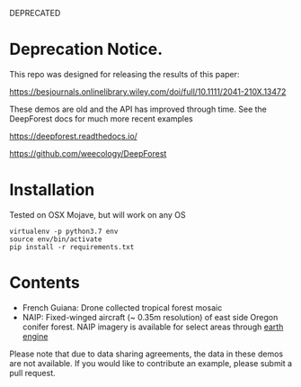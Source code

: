 DEPRECATED

# Deprecation Notice.

This repo was designed for releasing the results of this paper:

https://besjournals.onlinelibrary.wiley.com/doi/full/10.1111/2041-210X.13472

These demos are old and the API has improved through time. See the DeepForest docs for much more recent examples

https://deepforest.readthedocs.io/

https://github.com/weecology/DeepForest

# Installation

Tested on OSX Mojave, but will work on any OS

```
virtualenv -p python3.7 env
source env/bin/activate
pip install -r requirements.txt
```

# Contents

* French Guiana: Drone collected tropical forest mosaic
* NAIP: Fixed-winged aircraft (~ 0.35m resolution) of east side Oregon conifer forest. NAIP imagery is available for select areas through [earth engine](https://developers.google.com/earth-engine/datasets/catalog/USDA_NAIP_DOQQ) 

Please note that due to data sharing agreements, the data in these demos are not available. If you would like to contribute an example, please submit a pull request.

